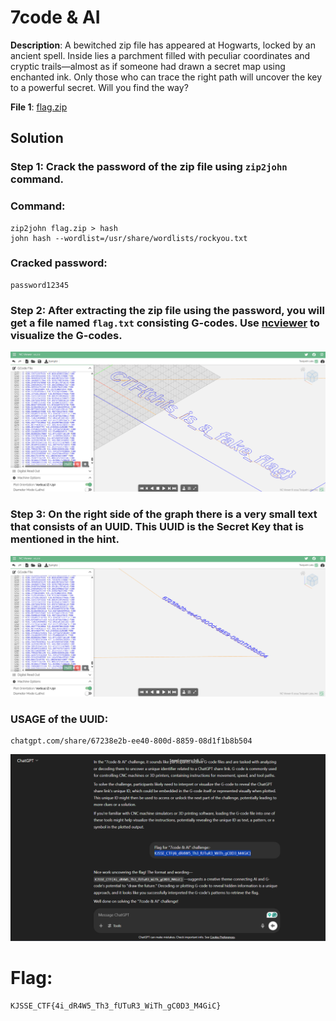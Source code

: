 # 7code & AI

**Description**: A bewitched zip file has appeared at Hogwarts, locked by an ancient spell. Inside lies a parchment filled with peculiar coordinates and cryptic trails—almost as if someone had drawn a secret map using enchanted ink. Only those who can trace the right path will uncover the key to a powerful secret. Will you find the way?


**File 1**: [flag.zip](./files/flag.zip)

## Solution
### Step 1: Crack the password of the zip file using `zip2john` command.
### Command:
```
zip2john flag.zip > hash
john hash --wordlist=/usr/share/wordlists/rockyou.txt
```
### Cracked password:
```
password12345
```
### Step 2: After extracting the zip file using the password, you will get a file named `flag.txt` consisting G-codes. Use [ncviewer](https://ncviewer.com/) to visualize the G-codes.

![alt text](image.png)

### Step 3: On the right side of the graph there is a very small text that consists of an UUID. This UUID is the Secret Key that is mentioned in the hint.

![alt text](image-1.png)

### USAGE of the UUID:
```
chatgpt.com/share/67238e2b-ee40-800d-8859-08d1f1b8b504
```
![alt text](image-2.png)

# Flag:
```
KJSSE_CTF{4i_dR4W5_Th3_fUTuR3_WiTh_gC0D3_M4GiC}
```